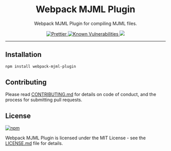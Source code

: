 <h1 align="center">Webpack MJML Plugin</h1>

<p align="center">Webpack MJML Plugin for compiling MJML files.</p>

<p align="center">
  <a href="https://github.com/prettier/prettier">
    <img src="https://img.shields.io/badge/code_of-conduct-ff69b4.svg" alt="Prettier" />
  </a>
  <a href="https://snyk.io/test/github/matteobertoldo/mjml-webpack-plugin?targetFile=package.json">
    <img src="https://snyk.io/test/github/matteobertoldo/mjml-webpack-plugin/badge.svg?targetFile=package.json" alt="Known Vulnerabilities" />
  </a>
  <a href="https://www.npmjs.com/package/mjm-webpack-plugin">
    <img src="https://img.shields.io/npm/v/mjm-webpack-plugin.svg" />
  </a>
</p>

---

## Installation

```sh
npm install webpack-mjml-plugin
```

## Contributing

Please read [CONTRIBUTING.md](https://github.com/matteobertoldo/webpack-mjml-plugin/blob/main/CONTRIBUTING.md) for details on code of conduct, and the process for submitting pull requests.

## License

[![npm](https://img.shields.io/npm/l/mjm-webpack-plugin.svg)](https://www.npmjs.com/package/mjm-webpack-plugin)

Webpack MJML Plugin is licensed under the MIT License - see the [LICENSE.md](https://github.com/matteobertoldo/mjml-webpack-plugin/blob/main/LICENSE) file for details.
